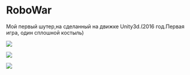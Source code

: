 # RoboWar
Мой первый шутер,на сделанный на движке Unity3d.(2016 год.Первая игра, один сплошной костыль)

<img src="https://github.com/lif0/RoboWar.Unity3d/blob/master/Screenshot/1.png"></img>

<img src="https://github.com/lif0/RoboWar.Unity3d/blob/master/Screenshot/2.png"></img>

<img src="https://github.com/lif0/RoboWar.Unity3d/blob/master/Screenshot/3.png"></img>
